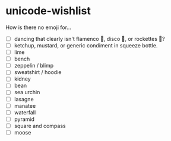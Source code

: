 # unicode-wishlist
How is there no emoji for...

 - [ ] dancing that clearly isn't flamenco 💃, disco 🕺, or rockettes 👯?
 - [ ] ketchup, mustard, or generic condiment in squeeze bottle.
 - [ ] lime
 - [ ] bench
 - [ ] zeppelin / blimp
 - [ ] sweatshirt / hoodie
 - [ ] kidney
 - [ ] bean
 - [ ] sea urchin
 - [ ] lasagne
 - [ ] manatee
 - [ ] waterfall
 - [ ] pyramid
 - [ ] square and compass
 - [ ] moose
